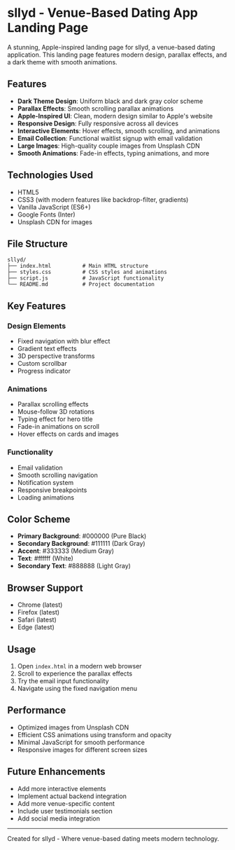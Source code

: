 # sllyd - Venue-Based Dating App Landing Page

A stunning, Apple-inspired landing page for sllyd, a venue-based dating application. This landing page features modern design, parallax effects, and a dark theme with smooth animations. 

## Features

- **Dark Theme Design**: Uniform black and dark gray color scheme
- **Parallax Effects**: Smooth scrolling parallax animations
- **Apple-Inspired UI**: Clean, modern design similar to Apple's website
- **Responsive Design**: Fully responsive across all devices
- **Interactive Elements**: Hover effects, smooth scrolling, and animations
- **Email Collection**: Functional waitlist signup with email validation
- **Large Images**: High-quality couple images from Unsplash CDN
- **Smooth Animations**: Fade-in effects, typing animations, and more

## Technologies Used

- HTML5
- CSS3 (with modern features like backdrop-filter, gradients)
- Vanilla JavaScript (ES6+)
- Google Fonts (Inter)
- Unsplash CDN for images

## File Structure

```
sllyd/
├── index.html          # Main HTML structure
├── styles.css          # CSS styles and animations
├── script.js           # JavaScript functionality
└── README.md           # Project documentation
```

## Key Features

### Design Elements
- Fixed navigation with blur effect
- Gradient text effects
- 3D perspective transforms
- Custom scrollbar
- Progress indicator

### Animations
- Parallax scrolling effects
- Mouse-follow 3D rotations
- Typing effect for hero title
- Fade-in animations on scroll
- Hover effects on cards and images

### Functionality
- Email validation
- Smooth scrolling navigation
- Notification system
- Responsive breakpoints
- Loading animations

## Color Scheme

- **Primary Background**: #000000 (Pure Black)
- **Secondary Background**: #111111 (Dark Gray)
- **Accent**: #333333 (Medium Gray)
- **Text**: #ffffff (White)
- **Secondary Text**: #888888 (Light Gray)

## Browser Support

- Chrome (latest)
- Firefox (latest)
- Safari (latest)
- Edge (latest)

## Usage

1. Open `index.html` in a modern web browser
2. Scroll to experience the parallax effects
3. Try the email input functionality
4. Navigate using the fixed navigation menu

## Performance

- Optimized images from Unsplash CDN
- Efficient CSS animations using transform and opacity
- Minimal JavaScript for smooth performance
- Responsive images for different screen sizes

## Future Enhancements

- Add more interactive elements
- Implement actual backend integration
- Add more venue-specific content
- Include user testimonials section
- Add social media integration

---

Created for sllyd - Where venue-based dating meets modern technology.
